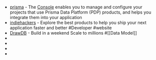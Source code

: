 - [prisma](https://www.prisma.io/) - The [Console](http://console.prisma.io/) enables you to manage and configure your projects that use Prisma Data Platform (PDP) products, and helps you integrate them into your application
- [indiehackers](https://www.indiehackers.site/) - Explore the best products to help you ship your next application faster and better #Developer #website
- [DrawDB](https://drawdb.vercel.app/) - Build in a weekend Scale to millions #[[Data Model]]
-
-
-
-
